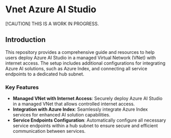# Vnet Azure AI Studio

[!CAUTION]
THIS IS A WORK IN PROGRESS.

## Introduction

This repository provides a comprehensive guide and resources to help users deploy Azure AI Studio in a managed Virtual Network (VNet) with internet access. The setup includes additional configurations for integrating Azure AI solutions, such as Azure Index, and connecting all service endpoints to a dedicated hub subnet.

### Key Features

- **Managed VNet with Internet Access**: Securely deploy Azure AI Studio in a managed VNet that allows controlled internet access.
- **Integration with Azure Index**: Seamlessly integrate Azure Index services for enhanced AI solution capabilities.
- **Service Endpoints Configuration**: Automatically configure all necessary service endpoints within a hub subnet to ensure secure and efficient communication between services.

